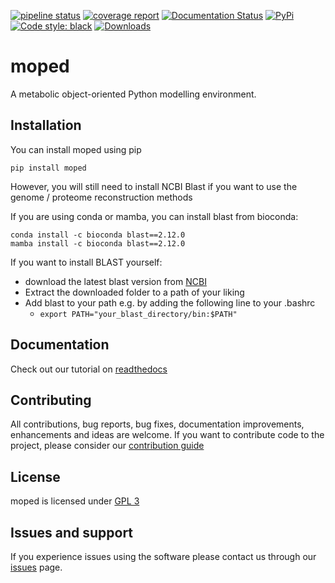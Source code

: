 [![pipeline status](https://gitlab.com/marvin.vanaalst/moped/badges/main/pipeline.svg)](https://gitlab.com/marvin.vanaalst/moped/-/commits/main)
[![coverage report](https://gitlab.com/marvin.vanaalst/moped/badges/main/coverage.svg)](https://gitlab.com/marvin.vanaalst/moped/-/commits/main)
[![Documentation Status](https://readthedocs.org/projects/moped/badge/?version=latest)](https://moped.readthedocs.io/en/latest/?badge=latest)
[![PyPi](https://img.shields.io/pypi/v/moped)](https://pypi.org/project/moped/)
[![Code style: black](https://img.shields.io/badge/code%20style-black-000000.svg)](https://github.com/psf/black)
[![Downloads](https://pepy.tech/badge/moped)](https://pepy.tech/project/moped)

# moped

A metabolic object-oriented Python modelling environment.

## Installation

You can install moped using pip

`pip install moped`  

However, you will still need to install NCBI Blast if you want to use the genome / proteome reconstruction methods

If you are using conda or mamba, you can install blast from bioconda: 

`conda install -c bioconda blast==2.12.0`  
`mamba install -c bioconda blast==2.12.0`  

If you want to install BLAST yourself:
- download the latest blast version from [NCBI](ftp://ftp.ncbi.nlm.nih.gov/blast/executables/blast+/LATEST/)
- Extract the downloaded folder to a path of your liking
- Add blast to your path e.g. by adding the following line to your .bashrc
  - `export PATH="your_blast_directory/bin:$PATH"`


## Documentation

Check out our tutorial on [readthedocs](https://moped.readthedocs.io/en/latest/) 


## Contributing

All contributions, bug reports, bug fixes, documentation improvements, enhancements and ideas are welcome.
If you want to contribute code to the project, please consider our [contribution guide](https://gitlab.com/marvin.vanaalst/moped/-/blob/main/CONTRIBUTING.md)

## License

moped is licensed under [GPL 3](https://gitlab.com/marvin.vanaalst/moped/-/blob/main/LICENSE)

## Issues and support

If you experience issues using the software please contact us through our [issues](https://gitlab.com/marvin.vanaalst/moped/issues) page.
